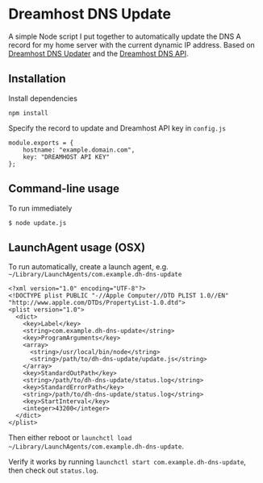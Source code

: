 # Dreamhost DNS Update

A simple Node script I put together to automatically update the DNS A record for my home server with the current dynamic IP address. Based on [Dreamhost DNS Updater](https://github.com/nfriedly/node-dreamhost-dns-updater) and the [Dreamhost DNS API](http://wiki.dreamhost.com/API/Dns_commands).

## Installation

Install dependencies

    npm install

Specify the record to update and Dreamhost API key in `config.js`

    module.exports = {
    	hostname: "example.domain.com",
    	key: "DREAMHOST API KEY"
    };

## Command-line usage

To run immediately

    $ node update.js

## LaunchAgent usage (OSX)

To run automatically, create a launch agent, e.g. `~/Library/LaunchAgents/com.example.dh-dns-update`

    <?xml version="1.0" encoding="UTF-8"?>
    <!DOCTYPE plist PUBLIC "-//Apple Computer//DTD PLIST 1.0//EN" "http://www.apple.com/DTDs/PropertyList-1.0.dtd">
    <plist version="1.0">
      <dict>
        <key>Label</key>
        <string>com.example.dh-dns-update</string>
        <key>ProgramArguments</key>
        <array>
          <string>/usr/local/bin/node</string>
          <string>/path/to/dh-dns-update/update.js</string>
        </array>
        <key>StandardOutPath</key>
        <string>/path/to/dh-dns-update/status.log</string>
        <key>StandardErrorPath</key>
        <string>/path/to/dh-dns-update/status.log</string>
        <key>StartInterval</key>
        <integer>43200</integer>
      </dict>
    </plist>

Then either reboot or `launchctl load ~/Library/LaunchAgents/com.example.dh-dns-update`.

Verify it works by running `launchctl start com.example.dh-dns-update`, then check out `status.log`.
